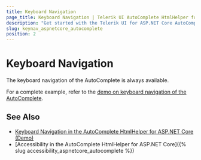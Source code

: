 ```yaml
---
title: Keyboard Navigation
page_title: Keyboard Navigation | Telerik UI AutoComplete HtmlHelper for ASP.NET Core
description: "Get started with the Telerik UI for ASP.NET Core AutoComplete and learn about the accessibility support it provides through its keyboard navigation functionality."
slug: keynav_aspnetcore_autocomplete
position: 2
---
```


# Keyboard Navigation

The keyboard navigation of the AutoComplete is always available.

For a complete example, refer to the [demo on keyboard navigation of the AutoComplete](https://demos.telerik.com/aspnet-core/autocomplete/keyboard-navigation).

## See Also

* [Keyboard Navigation in the AutoComplete HtmlHelper for ASP.NET Core (Demo)](https://demos.telerik.com/aspnet-core/autocomplete/keyboard-navigation)
* [Accessibility in the AutoComplete HtmlHelper for ASP.NET Core]({% slug accessibility_aspnetcore_autocomplete %})
